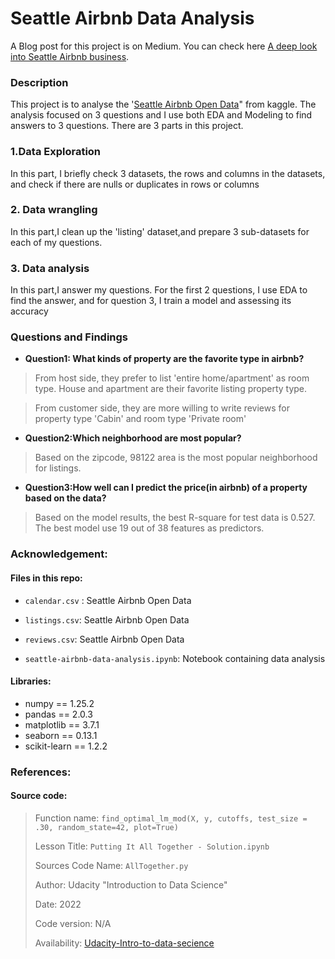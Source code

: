 # Seattle Airbnb Data Analysis

A Blog post for this project is on Medium. You can check here [A deep look into Seattle Airbnb business](https://medium.com/@ziyu1211/a-deep-look-into-seattle-airbnb-business-42c2e1b0e7ab).

### Description
This project is to analyse the '[Seattle Airbnb Open Data](https://www.kaggle.com/datasets/airbnb/seattle/data)" from kaggle. The analysis focused on 3 questions and I use both EDA and Modeling to find answers to 3 questions.
There are 3 parts in this project.

### 1.Data Exploration
In this part, I briefly check 3 datasets, the rows and columns in the datasets, and check if there are nulls or duplicates in rows or columns

### 2. Data wrangling
In this part,I clean up the 'listing' dataset,and prepare 3 sub-datasets for each of my questions. 


### 3. Data analysis
In this part,I answer my questions. For the first 2 questions, I use EDA to find the answer, and for question 3, I train a model and assessing its accuracy

### Questions and Findings
* **Question1: What kinds of property are the favorite type in airbnb?**
>From host side, they prefer to list 'entire home/apartment' as room type. House and apartment are their favorite listing property type.

>From customer side, they are more willing to write reviews for property type 'Cabin' and room type 'Private room'
* **Question2:Which neighborhood are most popular?**
>Based on the zipcode, 98122 area is the most popular neighborhood for listings.
* **Question3:How well can I predict the price(in airbnb) of a property based on the data?**
>Based on the model results, the best R-square for test data is 0.527. The best model use 19 out of 38 features as predictors.

### Acknowledgement:

#### Files in this repo:
* `calendar.csv` : Seattle Airbnb Open Data 

* `listings.csv`: Seattle Airbnb Open Data

* `reviews.csv`: Seattle Airbnb Open Data

* `seattle-airbnb-data-analysis.ipynb`: Notebook containing data analysis

#### Libraries:
* numpy == 1.25.2
* pandas == 2.0.3
* matplotlib == 3.7.1
* seaborn == 0.13.1
* scikit-learn == 1.2.2

### References:
#### Source code:
>Function name: `find_optimal_lm_mod(X, y, cutoffs, test_size = .30, random_state=42, plot=True)`
> 
>Lesson Title: `Putting It All Together - Solution.ipynb` 
> 
> Sources Code Name: `AllTogether.py`
> 
>Author: Udacity "Introduction to Data Science"
> 
>Date: 2022
> 
>Code version: N/A
> 
>Availability: [Udacity-Intro-to-data-secience](https://learn.udacity.com/nanodegrees/nd025/parts/cd0017/lessons/e630cd91-988b-46bb-ad6c-4a0737172630/concepts/1dd4a20f-c4ad-474a-ab56-14f7050affb9)
